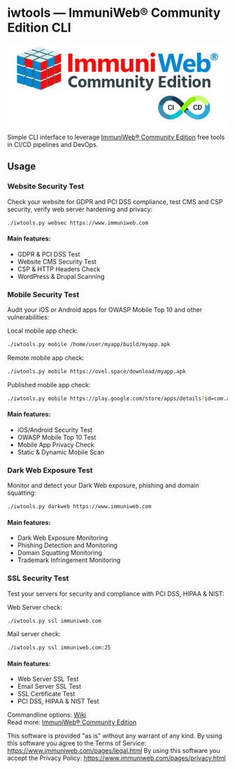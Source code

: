 # iwtools — ImmuniWeb® Community Edition CLI

<p align="center">
  <img src="logo.png" alt="iwtools logo">
</p>

Simple CLI interface to leverage [ImmuniWeb® Community Edition](https://www.immuniweb.com/free/) free tools in CI/CD pipelines and DevOps. 

## Usage

### Website Security Test

Check your website for GDPR and PCI DSS compliance, test CMS and CSP security, verify web server hardening and privacy:

```sh
./iwtools.py websec https://www.immuniweb.com
```

#### Main features:

* GDPR & PCI DSS Test  
* Website CMS Security Test  
* CSP & HTTP Headers Check  
* WordPress & Drupal Scanning

### Mobile Security Test

Audit your iOS or Android apps for OWASP Mobile Top 10 and other vulnerabilities:

Local mobile app check:
```sh
./iwtools.py mobile /home/user/myapp/build/myapp.apk 
```
Remote mobile app check:
```sh
./iwtools.py mobile https://ovel.space/download/myapp.apk
```
Published mobile app check:
```sh
./iwtools.py mobile https://play.google.com/store/apps/details?id=com.app.my
```

#### Main features:

* iOS/Android Security Test  
* OWASP Mobile Top 10 Test  
* Mobile App Privacy Check  
* Static & Dynamic Mobile Scan

### Dark Web Exposure Test

Monitor and detect your Dark Web exposure, phishing and domain squatting:

```sh
./iwtools.py darkweb https://www.immuniweb.com
```

#### Main features:

* Dark Web Exposure Monitoring  
* Phishing Detection and Monitoring  
* Domain Squatting Monitoring  
* Trademark Infringement Monitoring

### SSL Security Test

Test your servers for security and compliance with PCI DSS, HIPAA & NIST:

Web Server check:
```sh
./iwtools.py ssl immuniweb.com
```
Mail server check:
```sh
./iwtools.py ssl immuniweb.com:25
```

#### Main features:

* Web Server SSL Test
* Email Server SSL Test
* SSL Certificate Test
* PCI DSS, HIPAA & NIST Test


Commandline options: [Wiki](https://github.com/immuniweb/iwtools/wiki/)  
Read more: [ImmuniWeb® Community Edition](https://www.immuniweb.com/free/)


This software is provided "as is" without any warrant of any kind.
By using this software you agree to the Terms of Service: https://www.immuniweb.com/pages/legal.html
By using this software you accept the Privacy Policy: https://www.immuniweb.com/pages/privacy.html